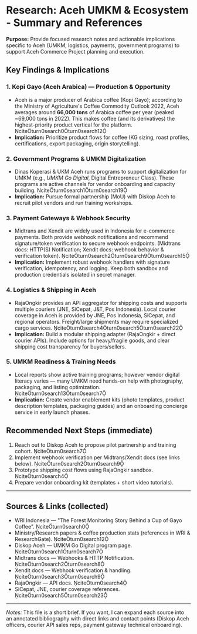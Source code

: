 # Research: Aceh UMKM & Ecosystem - Summary and References

**Purpose:** Provide focused research notes and actionable implications specific to Aceh (UMKM, logistics, payments, government programs) to support Aceh Commerce Project planning and execution.

## Key Findings & Implications

### 1. Kopi Gayo (Aceh Arabica) — Production & Opportunity
- Aceh is a major producer of Arabica coffee (Kopi Gayo); according to the Ministry of Agriculture's Coffee Commodity Outlook 2022, Aceh averages around **66,000 tons** of Arabica coffee per year (peaked ~69,000 tons in 2022). This makes coffee (and its derivatives) the highest-priority product vertical for the platform. citeturn0search0turn0search12
- **Implication:** Prioritize product flows for coffee (KG sizing, roast profiles, certifications, export packaging, origin storytelling).

### 2. Government Programs & UMKM Digitalization
- Dinas Koperasi & UKM Aceh runs programs to support digitalization for UMKM (e.g., *UMKM Go Digital*, Digital Entrepreneur Class). These programs are active channels for vendor onboarding and capacity building. citeturn0search1turn0search19
- **Implication:** Pursue formal partnership (MoU) with Diskop Aceh to recruit pilot vendors and run training workshops.

### 3. Payment Gateways & Webhook Security
- Midtrans and Xendit are widely used in Indonesia for e-commerce payments. Both provide webhook notifications and recommend signature/token verification to secure webhook endpoints. (Midtrans docs: HTTP(S) Notification; Xendit docs: webhook behavior & verification token). citeturn0search2turn0search9turn0search15
- **Implication:** Implement robust webhook handlers with signature verification, idempotency, and logging. Keep both sandbox and production credentials isolated in secret manager.

### 4. Logistics & Shipping in Aceh
- RajaOngkir provides an API aggregator for shipping costs and supports multiple couriers (JNE, SiCepat, J&T, Pos Indonesia). Local courier coverage in Aceh is provided by JNE, Pos Indonesia, SiCepat, and regional operators. Freight/large shipments may require specialized cargo services. citeturn0search4turn0search5turn0search22
- **Implication:** Build a modular shipping adapter (RajaOngkir + direct courier APIs). Include options for heavy/fragile goods, and clear shipping cost transparency for buyers/sellers.

### 5. UMKM Readiness & Training Needs
- Local reports show active training programs; however vendor digital literacy varies — many UMKM need hands-on help with photography, packaging, and listing optimization. citeturn0search13turn0search7
- **Implication:** Create vendor enablement kits (photo templates, product description templates, packaging guides) and an onboarding concierge service in early launch phases.

## Recommended Next Steps (immediate)
1. Reach out to Diskop Aceh to propose pilot partnership and training cohort. citeturn0search7
2. Implement webhook verification per Midtrans/Xendit docs (see links below). citeturn0search2turn0search9
3. Prototype shipping cost flows using RajaOngkir sandbox. citeturn0search4
4. Prepare vendor onboarding kit (templates + short video tutorials).

---
## Sources & Links (collected)
- WRI Indonesia — "The Forest Monitoring Story Behind a Cup of Gayo Coffee". citeturn0search0
- Ministry/Research papers & coffee production stats (references in WRI & ResearchGate). citeturn0search12
- Diskop Aceh — UMKM Go Digital program page. citeturn0search1turn0search7
- Midtrans docs — Webhooks & HTTP Notification. citeturn0search2turn0search8
- Xendit docs — Webhook verification & handling. citeturn0search3turn0search9
- RajaOngkir — API docs. citeturn0search4
- SiCepat, JNE, courier coverage references. citeturn0search5turn0search23

---
_Notes:_ This file is a short brief. If you want, I can expand each source into an annotated bibliography with direct links and contact points (Diskop Aceh officers, courier API sales reps, payment gateway technical onboarding).